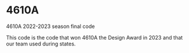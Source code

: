 # 4610A
4610A 2022-2023 season final code

This code is the code that won 4610A the Design Award in 2023 and that our team used during states.
